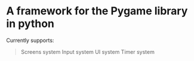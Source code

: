 # A framework for the Pygame library in python

Currently supports: 
> Screens system
> Input system
> UI system
> Timer system
